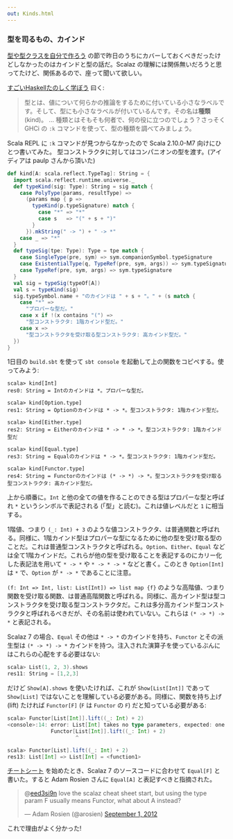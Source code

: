 ```yaml
---
out: Kinds.html
---
```


  [moott]: http://learnyouahaskell.com/making-our-own-types-and-typeclasses

### 型を司るもの、カインド

[型や型クラスを自分で作ろう][moott] の節で昨日のうちにカバーしておくべきだったけどしなかったのはカインドと型の話だ。Scalaz の理解には関係無いだろうと思ってたけど、関係あるので、座って聞いて欲しい。

[すごいHaskellたのしく学ぼう](http://www.amazon.co.jp/dp/4274068854) 曰く:

> 型とは、値について何らかの推論をするために付いている小さなラベルです。そして、型にも小さなラベルが付いているんです。その名は**種類** (kind)。
> ...
> 種類とはそもそも何者で、何の役に立つのでしょう？さっそく GHCi の `:k` コマンドを使って、型の種類を調べてみましょう。

Scala REPL に `:k` コマンドが見つからなかったので Scala 2.10.0-M7 向けにひとつ書いてみた。 型コンストラクタに対してはコンパニオンの型を渡す。(アイディアは paulp さんから頂いた)

```scala
def kind[A: scala.reflect.TypeTag]: String = {
  import scala.reflect.runtime.universe._
  def typeKind(sig: Type): String = sig match {
    case PolyType(params, resultType) =>
      (params map { p =>
        typeKind(p.typeSignature) match {
          case "*" => "*"
          case s   => "(" + s + ")"
        }
      }).mkString(" -> ") + " -> *"
    case _ => "*"
  }
  def typeSig(tpe: Type): Type = tpe match {
    case SingleType(pre, sym) => sym.companionSymbol.typeSignature
    case ExistentialType(q, TypeRef(pre, sym, args)) => sym.typeSignature
    case TypeRef(pre, sym, args) => sym.typeSignature
  }
  val sig = typeSig(typeOf[A])
  val s = typeKind(sig)
  sig.typeSymbol.name + "のカインドは " + s + "。" + (s match {
    case "*" =>
      "プロパーな型だ。"
    case x if !(x contains "(") =>
      "型コンストラクタ: 1階カインド型だ。"
    case x =>
      "型コンストラクタを受け取る型コンストラクタ: 高カインド型だ。"
  })
}
```

1日目の `build.sbt` を使って `sbt console` を起動して上の関数をコピペする。使ってみよう:

```
scala> kind[Int]
res0: String = Intのカインドは *。プロパーな型だ。

scala> kind[Option.type]
res1: String = Optionのカインドは * -> *。型コンストラクタ: 1階カインド型だ。

scala> kind[Either.type]
res2: String = Eitherのカインドは * -> * -> *。型コンストラクタ: 1階カインド型だ

scala> kind[Equal.type]
res3: String = Equalのカインドは * -> *。型コンストラクタ: 1階カインド型だ。

scala> kind[Functor.type]
res4: String = Functorのカインドは (* -> *) -> *。型コンストラクタを受け取る型コンストラクタ: 高カインド型だ。
```

上から順番に。`Int` と他の全ての値を作ることのできる型はプロパーな型と呼ばれ `*` というシンボルで表記される (「型」と読む)。これは値レベルだと `1` に相当する。

1階値、つまり `(_: Int) + 3` のような値コンストラクタ、は普通関数と呼ばれる。同様に、1階カインド型はプロパーな型になるために他の型を受け取る型のことだ。これは普通型コンストラクタと呼ばれる。`Option`、`Either`、`Equal` などは全て1階カインドだ。これらが他の型を受け取ることを表記するのにカリー化した表記法を用いて `* -> *` や `* -> * -> *` などと書く。このとき `Option[Int]` は `*` で、`Option` が `* -> *` であることに注意。

`(f: Int => Int, list: List[Int]) => list map {f}` のような高階値、つまり関数を受け取る関数、は普通高階関数と呼ばれる。同様に、高カインド型は型コンストラクタを受け取る型コンストラクタだ。これは多分高カインド型コンストラクタと呼ばれるべきだが、その名前は使われていない。これらは `(* -> *) -> *` と表記される。

Scalaz 7 の場合、`Equal` その他は `* -> *` のカインドを持ち、`Functor` とその派生型は `(* -> *) -> *` カインドを持つ。注入された演算子を使っているぶんにはこれらの心配をする必要はない:

```scala
scala> List(1, 2, 3).shows
res11: String = [1,2,3]
```

だけど `Show[A].shows` を使いたければ、これが `Show[List[Int]]` であって `Show[List]` ではないことを理解している必要がある。同様に、関数を持ち上げ (lift) たければ `Functor[F]` (`F` は `Functor` の `F`) だと知っている必要がある:

```scala
scala> Functor[List[Int]].lift((_: Int) + 2)
<console>:14: error: List[Int] takes no type parameters, expected: one
              Functor[List[Int]].lift((_: Int) + 2)
                      ^

scala> Functor[List].lift((_: Int) + 2)
res13: List[Int] => List[Int] = <function1>
```

[チートシート](http://eed3si9n.com/scalaz-cheat-sheet) を始めたとき、Scalaz 7 のソースコードに合わせて `Equal[F]` と書いた。すると Adam Rosien さんに `Equal[A]` と表記すべきと指摘された。

<blockquote class="twitter-tweet"><p>@<a href="https://twitter.com/eed3si9n">eed3si9n</a> love the scalaz cheat sheet start, but using the type param F usually means Functor, what about A instead?</p>&mdash; Adam Rosien (@arosien) <a href="https://twitter.com/arosien/status/241990437269815296">September 1, 2012</a></blockquote>
<script async src="//platform.twitter.com/widgets.js" charset="utf-8"></script>

これで理由がよく分かった!
